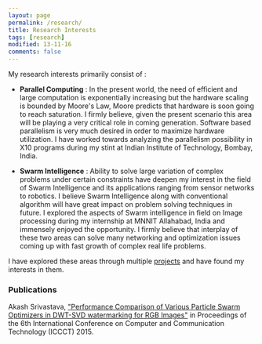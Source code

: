 ```yaml
---
layout: page
permalink: /research/
title: Research Interests
tags: [research]
modified: 13-11-16
comments: false
---
```

My research interests primarily consist of : 

* **Parallel Computing** :
In the present world, the need of efficient and large computation is exponentially increasing but the hardware scaling is bounded by Moore's Law, Moore predicts that hardware is soon going to reach saturation. I firmly believe, given the present scenario this area will be playing a very critical role in coming generation. Software based parallelism is very much desired in order to maximize hardware utilization. I have worked towards analyzing the parallelism possibility in X10 programs during my stint at Indian Institute of Technology, Bombay, India.

* **Swarm Intelligence** :
Ability to solve large variation of complex problems under certain constraints have deepen my interest in the field of Swarm Intelligence and its applications ranging from sensor networks to robotics. I believe Swarm Intelligence along with conventional algorithm will have great impact on problem solving techniques in future. I explored the aspects of Swarm intelligence in field on Image processing during my internship at MNNIT Allahabad, India and immensely enjoyed the opportunity.
I firmly believe that interplay of these two areas can solve many networking and optimization issues coming up with fast growth of complex real life problems.

I have explored these areas through multiple <a href="https://akash1684.github.io//projects/" target="_blank">projects</a> and have found my interests in them.

### Publications
Akash Srivastava, <a href="http://dl.acm.org/citation.cfm?id=2818651" target="_blank">"Performance Comparison of Various Particle Swarm Optimizers in DWT-SVD watermarking for RGB Images"</a> in Proceedings of the 6th International Conference on Computer and Communication Technology (ICCCT) 2015.

